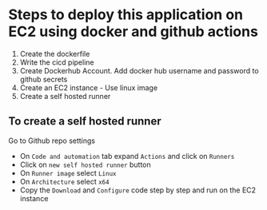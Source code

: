# Steps to deploy this application on EC2 using docker and github actions

1. Create the dockerfile
2. Write the cicd pipeline
3. Create Dockerhub Account. Add docker hub username and password to github secrets
4. Create an EC2 instance - Use linux image
5. Create a self hosted runner


## To create a self hosted runner 
Go to Github repo settings
- On `Code and automation` tab expand `Actions` and click on `Runners`
- Click on `new self hosted runner` button
- On `Runner image` select `Linux`
- On `Architecture` select `x64`
- Copy the `Download` and `Configure` code step by step and run on the EC2 instance